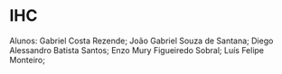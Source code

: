 # IHC
 Alunos: 
Gabriel Costa Rezende;
João Gabriel Souza de Santana;
Diego Alessandro Batista Santos;
Enzo Mury Figueiredo Sobral;
Luís Felipe Monteiro;
